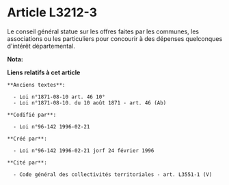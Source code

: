 # Article L3212-3

Le conseil général statue sur les offres faites par les communes, les associations ou les particuliers pour concourir à des
dépenses quelconques d'intérêt départemental.

**Nota:**



**Liens relatifs à cet article**

	**Anciens textes**:

	  - Loi n°1871-08-10 art. 46 10°
	  - Loi n°1871-08-10. du 10 août 1871 - art. 46 (Ab)

	**Codifié par**:

	  - Loi n°96-142 1996-02-21

	**Créé par**:

	  - Loi n°96-142 1996-02-21 jorf 24 février 1996

	**Cité par**:

	  - Code général des collectivités territoriales - art. L3551-1 (V)
